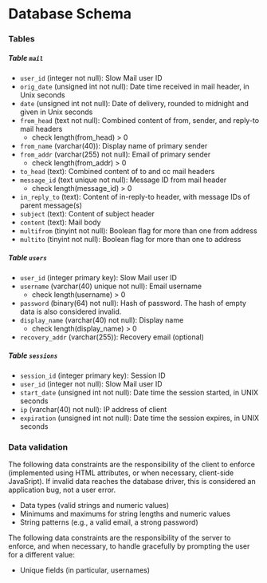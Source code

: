 # Database Schema

### Tables

##### Table `mail`

- `user_id` (integer not null): Slow Mail user ID
- `orig_date` (unsigned int not null): Date time received in mail header, in Unix seconds
- `date` (unsigned int not null): Date of delivery, rounded to midnight and given in Unix seconds
- `from_head` (text not null): Combined content of from, sender, and reply-to mail headers
    - check length(from_head) > 0
- `from_name` (varchar(40)): Display name of primary sender
- `from_addr` (varchar(255) not null): Email of primary sender
    - check length(from_addr) > 0
- `to_head` (text): Combined content of to and cc mail headers
- `message_id` (text unique not null): Message ID from mail header
    - check length(message_id) > 0
- `in_reply_to` (text): Content of in-reply-to header, with message IDs of parent message(s)
- `subject` (text): Content of subject header
- `content` (text): Mail body
- `multifrom` (tinyint not null): Boolean flag for more than one from address
- `multito` (tinyint not null): Boolean flag for more than one to address

##### Table `users`

- `user_id` (integer primary key): Slow Mail user ID
- `username` (varchar(40) unique not null): Email username
    - check length(username) > 0
- `password` (binary(64) not null): Hash of password. The hash of empty data is also considered invalid.
- `display_name` (varchar(40) not null): Display name
    - check length(display_name) > 0
- `recovery_addr` (varchar(255)): Recovery email (optional)

##### Table `sessions`

- `session_id` (integer primary key): Session ID
- `user_id` (integer not null): Slow Mail user ID
- `start_date` (unsigned int not null): Date time the session started, in UNIX seconds
- `ip` (varchar(40) not null): IP address of client
- `expiration` (unsigned int not null): Date time the session expires, in UNIX seconds

### Data validation

The following data constraints are the responsibility of the client to enforce (implemented using HTML attributes, or when necessary, client-side JavaSript). If invalid data reaches the database driver, this is considered an application bug, not a user error.

- Data types (valid strings and numeric values)
- Minimums and maximums for string lengths and numeric values
- String patterns (e.g., a valid email, a strong password)

The following data constraints are the responsibility of the server to enforce, and when necessary, to handle gracefully by prompting the user for a different value:

- Unique fields (in particular, usernames)
